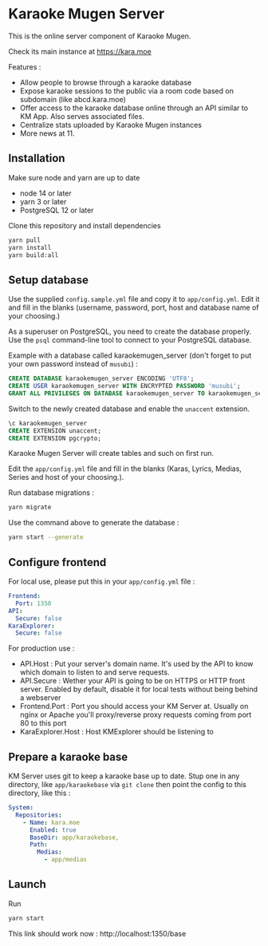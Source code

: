 # Karaoke Mugen Server

This is the online server component of Karaoke Mugen.

Check its main instance at https://kara.moe

Features :

- Allow people to browse through a karaoke database
- Expose karaoke sessions to the public via a room code based on subdomain (like abcd.kara.moe)
- Offer access to the karaoke database online through an API similar to KM App. Also serves associated files.
- Centralize stats uploaded by Karaoke Mugen instances
- More news at 11.

## Installation

Make sure node and yarn are up to date

- node 14 or later
- yarn 3 or later
- PostgreSQL 12 or later

Clone this repository and install dependencies

```sh
yarn pull
yarn install
yarn build:all
```

## Setup database

Use the supplied `config.sample.yml` file and copy it to `app/config.yml`. Edit it and fill in the blanks (username, password, port, host and database name of your choosing.)

As a superuser on PostgreSQL, you need to create the database properly. Use the `psql` command-line tool to connect to your PostgreSQL database.

Example with a database called karaokemugen_server (don't forget to put your own password instead of `musubi`) :

```SQL
CREATE DATABASE karaokemugen_server ENCODING 'UTF8';
CREATE USER karaokemugen_server WITH ENCRYPTED PASSWORD 'musubi';
GRANT ALL PRIVILEGES ON DATABASE karaokemugen_server TO karaokemugen_server;
```

Switch to the newly created database and enable the `unaccent` extension.

```SQL
\c karaokemugen_server
CREATE EXTENSION unaccent;
CREATE EXTENSION pgcrypto;
```

Karaoke Mugen Server will create tables and such on first run.

Edit the `app/config.yml` file and fill in the blanks (Karas, Lyrics, Medias, Series and host of your choosing.). 

Run database migrations :

```sh
yarn migrate
```

Use the command above to generate the database :

```sh
yarn start --generate
```

## Configure frontend

For local use, please put this in your `app/config.yml` file :

```yaml
Frontend:
  Port: 1350
API:
  Secure: false
KaraExplorer:
  Secure: false
```

For production use :

- API.Host : Put your server's domain name. It's used by the API to know which domain to listen to and serve requests.
- API.Secure : Wether your API is going to be on HTTPS or HTTP front server. Enabled by default, disable it for local tests without being behind a webserver
- Frontend.Port : Port you should access your KM Server at. Usually on nginx or Apache you'll proxy/reverse proxy requests coming from port 80 to this port
- KaraExplorer.Host : Host KMExplorer should be listening to

## Prepare a karaoke base

KM Server uses git to keep a karaoke base up to date. Stup one in any directory, like `app/karaokebase` via `git clone` then point the config to this directory, like this :

```yaml
System:
  Repositories:
    - Name: kara.moe
      Enabled: true
      BaseDir: app/karaokebase,
      Path: 
        Medias: 
          - app/medias
```

## Launch

Run

```sh
yarn start
```

This link should work now : http://localhost:1350/base
